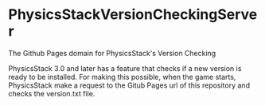 # PhysicsStackVersionCheckingServer
The Github Pages domain for PhysicsStack's Version Checking

PhysicsStack 3.0 and later has a feature that checks if a new version is ready to be installed. For making this possible, when the game starts, PhysicsStack make a request to the Gitub Pages url of this repository and checks the version.txt file.
